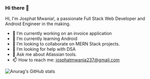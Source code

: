 ### Hi there 👋


Hi, I'm Josphat Mwania!, a passionate Full Stack Web Developer and Android Engineer in the making.
- 🔭 I’m currently working on an invoice application
- 🌱 I’m currently learning Android
- 👯 I’m looking to collaborate on MERN Stack projects.
- 🤔 I’m looking for help with DSA
- 💬 Ask me about Atlassian tools.
- 📫 How to reach me: josphatmwania237@gmail.com




![Anurag's GitHub stats](https://github-readme-stats.vercel.app/api?username=j23747&show_icons=true&theme=radical)
